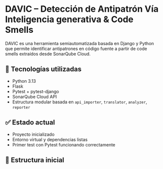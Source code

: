 # DAVIC – Detección de Antipatrón Vía Inteligencia generativa & Code Smells

DAVIC es una herramienta semiautomatizada basada en Django y Python que permite identificar antipatrones en código fuente a partir de code smells extraídos desde SonarQube Cloud.

## 🔧 Tecnologías utilizadas

- Python 3.13
- Flask
- Pytest + pytest-django
- SonarQube Cloud API
- Estructura modular basada en `api_importer`, `translator`, `analyzer`, `reporter`

## ✅ Estado actual

- Proyecto inicializado
- Entorno virtual y dependencias listas
- Primer test con Pytest funcionando correctamente

## 📁 Estructura inicial

